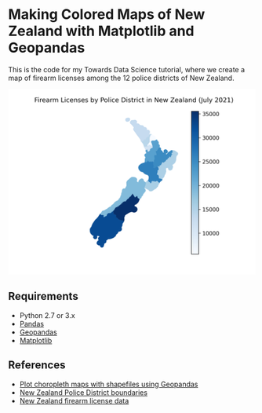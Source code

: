 # Making Colored Maps of New Zealand with Matplotlib and Geopandas
This is the code for my Towards Data Science tutorial, where we create a map of firearm licenses among the 12 police districts of New Zealand.

![Choropleth map of firearm licenses per police district in New Zealand](nz_firearm_licenses.png)

## Requirements
* Python 2.7 or 3.x
* [Pandas](https://pandas.pydata.org/)
* [Geopandas](https://geopandas.org/)
* [Matplotlib](https://matplotlib.org/)

## References
* [Plot choropleth maps with shapefiles using Geopandas](https://towardsdatascience.com/plot-choropleth-maps-with-shapefiles-using-geopandas-a6bf6ade0a49)
* [New Zealand Police District boundaries](https://koordinates.com/layer/3824-nz-police-district-boundaries/)
* [New Zealand firearm license data](https://www.police.govt.nz/about-us/publication/firearms-data)

